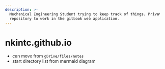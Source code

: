 ```yaml
---
description: >-
  Mechanical Engineering Student trying to keep track of things. Private
  repository to work in the gitbook web application.
---
```


# nkintc.github.io

* can move from `gDrive/files/notes`
* start directory list from mermaid diagram

